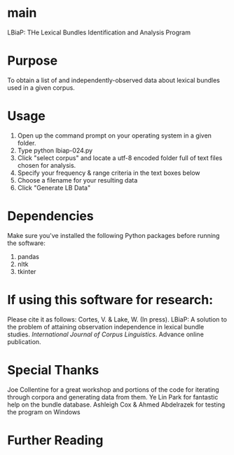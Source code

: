# main
LBiaP: THe Lexical Bundles Identification and Analysis Program

# Purpose
To obtain a list of and independently-observed data about lexical bundles used in a given corpus.

# Usage
1. Open up the command prompt on your operating system in a given folder.
2. Type python lbiap-024.py
3. Click "select corpus" and locate a utf-8 encoded folder full of text files chosen for analysis.
4. Specify your frequency & range criteria in the text boxes below
5. Choose a filename for your resulting data
6. Click "Generate LB Data"

# Dependencies
Make sure you've installed the following Python packages before running the software:
1. pandas 
2. nltk
3. tkinter


# If using this software for research:
Please cite it as follows:
Cortes, V. & Lake, W. (In press). LBiaP: A solution to the problem of attaining observation independence in lexical bundle studies. _International Journal of Corpus Linguistics_. Advance online publication.

# Special Thanks

Joe Collentine for a great workshop and portions of the code for iterating through corpora and generating data from them.
Ye Lin Park for fantastic help on the bundle database.
Ashleigh Cox & Ahmed Abdelrazek for testing the program on Windows


# Further Reading
